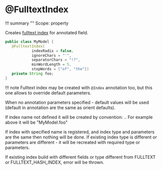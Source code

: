 # @FulltextIndex

!!! summary ""
    Scope: property

Creates [fulltext index](http://orientdb.com/docs/last/FullTextIndex.html) for annotated field.

```java
public class MyModel {
   @FulltextIndex(
            indexRadix = false,
            ignoreChars = "'",
            separatorChars = "!?",
            minWordLength = 5,
            stopWords = ["of", "the"])
   private String foo;
}
```

!!! note 
    Fulltext index may be created with `@Index` annotation too, but this one allows to override default parameters.

When no annotation parameters specified - default values will be used (default in annotation are the same as orient defaults).

If index name not defined it will be created by convention: <class name>.<field name>.
For example above it will be "MyModel.foo"

If index with specified name is registered, and index type and parameters are the same then nothing will be done.
If existing index type is different or parameters are different - it will be recreated with required type or parameters.

If existing index build with different fields or type different from FULLTEXT or FULLTEXT_HASH_INDEX, error will be thrown.  
